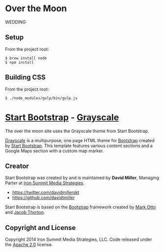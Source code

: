 # Over the Moon

WEDDING

## Setup

From the project root:

```shell
$ brew install node
$ npm install
```

## Building CSS

From the project root:

```shell
$ ./node_modules/gulp/bin/gulp.js
```

# [Start Bootstrap](http://startbootstrap.com/) - [Grayscale](http://startbootstrap.com/template-overviews/grayscale/)

The over the moon site uses the Grayscale theme from Start Bootstrap.

[Grayscale](http://startbootstrap.com/template-overviews/grayscale/)
is a multipurpose, one page HTML theme for
[Bootstrap](http://getbootstrap.com/) created by
[Start Bootstrap](http://startbootstrap.com/). This template features
various content sections and a Google Maps section with a custom map
marker.

## Creator

Start Bootstrap was created by and is maintained by **David Miller**,
Managing Parter at
[Iron Summit Media Strategies](http://www.ironsummitmedia.com/).

* https://twitter.com/davidmillerskt
* https://github.com/davidtmiller

Start Bootstrap is based on the [Bootstrap](http://getbootstrap.com/)
framework created by [Mark Otto](https://twitter.com/mdo) and
[Jacob Thorton](https://twitter.com/fat).

## Copyright and License

Copyright 2014 Iron Summit Media Strategies, LLC. Code released under
the
[Apache 2.0](https://github.com/IronSummitMedia/startbootstrap-grayscale/blob/gh-pages/LICENSE)
license.
